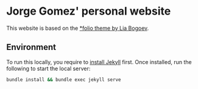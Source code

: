 # Jorge Gomez' personal website

This website is based on the [*folio theme by Lia Bogoev](https://liabogoev.com/2018/09/06/folio/).

## Environment

To run this locally, you require to [install Jekyll](https://jekyllrb.com/docs/installation/) first.
Once installed, run the following to start the local server:

```bash
bundle install && bundle exec jekyll serve
```